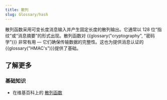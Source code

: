 ```yaml
---
title: 散列
slug: Glossary/hash
---
```

散列函数采用可变长度消息输入并产生固定长度的散列输出。它通常以 128 位“指纹”或“消息摘要”的形式出现。散列函数对 {{glossary("cryptography", "密码学")}} 非常有用 — 它们确保传输数据的完整性。这也为提供消息认证的 {{glossary("HMAC's")}}提供了基础。

## 了解更多

### 基础知识

- 在维基百科上的 [散列函数](https://zh.wikipedia.org/wiki/散列函数)
